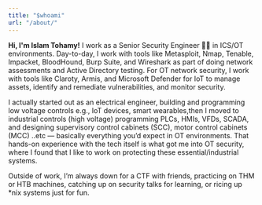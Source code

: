 ```yaml
---
title: "$whoami"
url: "/about/"
---
```


**Hi, I'm Islam Tohamy!**
I work as a Senior Security Engineer 👨‍💻 in ICS/OT environments. Day-to-day, I work with tools like Metasploit, Nmap, Tenable, Impacket, BloodHound, Burp Suite, and Wireshark as part of doing network assessments and Active Directory testing. For OT network security, I work with tools like Claroty, Armis, and Microsoft Defender for IoT to manage assets, identify and remediate vulnerabilities, and monitor security.

I actually started out as an electrical engineer, building and programming low voltage controls e.g., IoT devices, smart wearables,then I moved to industrial controls (high voltage) programming PLCs, HMIs, VFDs, SCADA, and designing supervisory control cabinets (SCC), motor control cabinets (MCC) ..etc — basically everything you’d expect in OT environments. That hands-on experience with the tech itself is what got me into OT security, where I found that I like to work on protecting these essential/industrial systems.

Outside of work, I’m always down for a CTF with friends, practicing on THM or HTB machines, catching up on security talks for learning, or ricing up *nix systems just for fun.